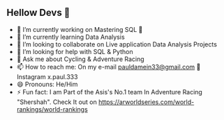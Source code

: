 ## Hellow Devs 👋


- 🔭 I’m currently working on Mastering SQL 🫠
- 🌱 I’m currently learning Data Analysis
- 👯 I’m looking to collaborate on Live application Data Analysis Projects
- 🤔 I’m looking for help with SQL & Python
- 💬 Ask me about Cycling & Adventure Racing
- 📫 How to reach me: On my e-mail pauldamein33@gmail.com 🤖 Instagram x.paul.333
- 😄 Pronouns: He/Him
- ⚡ Fun fact: I am Part of the Asis's No.1 team In Adventure Racing "Shershah". Check It out on https://arworldseries.com/world-rankings/world-rankings

